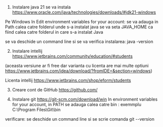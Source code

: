 1. Instalare java 21
se va instala
https://www.oracle.com/java/technologies/downloads/#jdk21-windows

Pe Windows
In Edit environment variables for your account:
se va adauga in Path calea catre folderul unde s-a instalat java
se va seta JAVA_HOME ca fiind calea catre folderul in care s-a instalat Java

se va deschide un command line si se va verifica instalarea:
java -version

2. Instalare intellij 
https://www.jetbrains.com/community/education/#students

(aceasta versiune ar fi free dar varianta cu licenta are mai multe optiuni
https://www.jetbrains.com/idea/download/?fromIDE=&section=windows)

Licenta intellij
https://www.jetbrains.com/shop/eform/students

3. Creare cont de GitHub
https://github.com/

4. Instalare git
https://git-scm.com/download/win
In environment variables for your account, in PATH se adauga calea catre bin : exemmplu C:\Program Files\Git\bin

verificare: se deschide un command line si se scrie comanda
git --version
